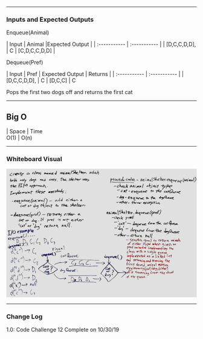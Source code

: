 

---

### Inputs and Expected Outputs

Enqueue(Animal)

| Input | Animal |Expected Output |
| :----------- | :----------- |
| [D,C,C,D,D],  | C | [C,D,C,C,D,D] |


Dequeue(Pref)

| Input | Pref | Expected Output | Returns |
| :----------- | :----------- |
| [D,C,C,D,D],  | C | [D,C,C] | C

Pops the first two dogs off and returns the first cat



---
## Big O
| Space  | Time  
O(1) | O(n)

---

### Whiteboard Visual
![Image 1](https://github.com/biniamsea2/data-structures-and-algorithms-401/blob/fifo-animal-shelter/Assets/fifo-animal-shelter.jpg)


---

### Change Log
1.0: Code Challenge 12 Complete on 10/30/19


